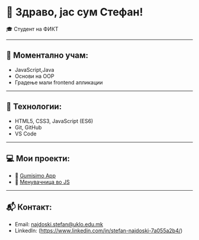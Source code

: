# 👋 Здраво, јас сум Стефан!

🎓 Студент на ФИКТ

---

## 🧠 Моментално учам:
- JavaScript,Java
- Основи на OOP
- Градење мали frontend апликации

---

## 🔧 Технологии:
- HTML5, CSS3, JavaScript (ES6)
- Git, GitHub
- VS Code

---

## 💻 Мои проекти:

- 🔹 [Gumisimo App](https://gumisimo.weebly.com/)
- 🔹 [Менувачница во JS](https://github.com/StefanNajdoskii/crypto-excange)


---

## 📬 Контакт:
- Email: najdoski.stefan@uklo.edu.mk
- LinkedIn: (https://www.linkedin.com/in/stefan-najdoski-7a055a2b4/)

